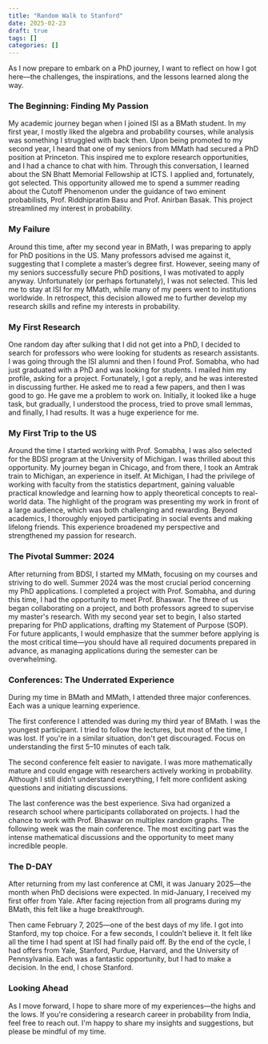 ```yaml
---
title: "Random Walk to Stanford"
date: 2025-02-23
draft: true
tags: []
categories: []
---
```


As I now prepare to embark on a PhD journey, I want to reflect on how I got here—the challenges, the inspirations, and the lessons learned along the way.

### The Beginning: Finding My Passion

My academic journey began when I joined ISI as a BMath student. In my first year, I mostly liked the algebra and probability courses, while analysis was something I struggled with back then. Upon being promoted to my second year, I heard that one of my seniors from MMath had secured a PhD position at Princeton. This inspired me to explore research opportunities, and I had a chance to chat with him. Through this conversation, I learned about the SN Bhatt Memorial Fellowship at ICTS. I applied and, fortunately, got selected. This opportunity allowed me to spend a summer reading about the Cutoff Phenomenon under the guidance of two eminent probabilists, Prof. Riddhipratim Basu and Prof. Anirban Basak. This project streamlined my interest in probability.

### My Failure

Around this time, after my second year in BMath, I was preparing to apply for PhD positions in the US. Many professors advised me against it, suggesting that I complete a master’s degree first. However, seeing many of my seniors successfully secure PhD positions, I was motivated to apply anyway. Unfortunately (or perhaps fortunately), I was not selected. This led me to stay at ISI for my MMath, while many of my peers went to institutions worldwide. In retrospect, this decision allowed me to further develop my research skills and refine my interests in probability.

### My First Research

One random day after sulking that I did not get into a PhD, I decided to search for professors who were looking for students as research assistants. I was going through the ISI alumni and then I found Prof. Somabha, who had just graduated with a PhD and was looking for students. I mailed him my profile, asking for a project. Fortunately, I got a reply, and he was interested in discussing further. He asked me to read a few papers, and then I was good to go. He gave me a problem to work on. Initially, it looked like a huge task, but gradually, I understood the process, tried to prove small lemmas, and finally, I had results. It was a huge experience for me.

### My First Trip to the US

Around the time I started working with Prof. Somabha, I was also selected for the BDSI program at the University of Michigan. I was thrilled about this opportunity. My journey began in Chicago, and from there, I took an Amtrak train to Michigan, an experience in itself. At Michigan, I had the privilege of working with faculty from the statistics department, gaining valuable practical knowledge and learning how to apply theoretical concepts to real-world data. The highlight of the program was presenting my work in front of a large audience, which was both challenging and rewarding. Beyond academics, I thoroughly enjoyed participating in social events and making lifelong friends. This experience broadened my perspective and strengthened my passion for research.

### The Pivotal Summer: 2024

After returning from BDSI, I started my MMath, focusing on my courses and striving to do well. Summer 2024 was the most crucial period concerning my PhD applications. I completed a project with Prof. Somabha, and during this time, I had the opportunity to meet Prof. Bhaswar. The three of us began collaborating on a project, and both professors agreed to supervise my master's research. With my second year set to begin, I also started preparing for PhD applications, drafting my Statement of Purpose (SOP). For future applicants, I would emphasize that the summer before applying is the most critical time—you should have all required documents prepared in advance, as managing applications during the semester can be overwhelming.

### Conferences: The Underrated Experience

During my time in BMath and MMath, I attended three major conferences. Each was a unique learning experience.

The first conference I attended was during my third year of BMath. I was the youngest participant. I tried to follow the lectures, but most of the time, I was lost. If you're in a similar situation, don't get discouraged. Focus on understanding the first 5–10 minutes of each talk.

The second conference felt easier to navigate. I was more mathematically mature and could engage with researchers actively working in probability. Although I still didn’t understand everything, I felt more confident asking questions and initiating discussions.

The last conference was the best experience. Siva had organized a research school where participants collaborated on projects. I had the chance to work with Prof. Bhaswar on multiplex random graphs. The following week was the main conference. The most exciting part was the intense mathematical discussions and the opportunity to meet many incredible people.

### The D-DAY

After returning from my last conference at CMI, it was January 2025—the month when PhD decisions were expected. In mid-January, I received my first offer from Yale. After facing rejection from all programs during my BMath, this felt like a huge breakthrough.

Then came February 7, 2025—one of the best days of my life. I got into Stanford, my top choice. For a few seconds, I couldn’t believe it. It felt like all the time I had spent at ISI had finally paid off. By the end of the cycle, I had offers from Yale, Stanford, Purdue, Harvard, and the University of Pennsylvania. Each was a fantastic opportunity, but I had to make a decision. In the end, I chose Stanford.

### Looking Ahead

As I move forward, I hope to share more of my experiences—the highs and the lows. If you're considering a research career in probability from India, feel free to reach out. I'm happy to share my insights and suggestions, but please be mindful of my time.